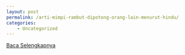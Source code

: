 ```yaml
---
layout: post
permalink: /arti-mimpi-rambut-dipotong-orang-lain-menurut-hindu/
categories:
    - Uncategorized
---
```


[Baca Selengkapnya](/03)